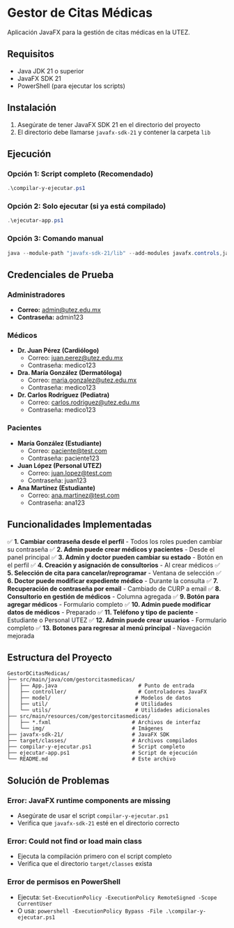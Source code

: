 # Gestor de Citas Médicas

Aplicación JavaFX para la gestión de citas médicas en la UTEZ.

## Requisitos

- Java JDK 21 o superior
- JavaFX SDK 21
- PowerShell (para ejecutar los scripts)

## Instalación

1. Asegúrate de tener JavaFX SDK 21 en el directorio del proyecto
2. El directorio debe llamarse `javafx-sdk-21` y contener la carpeta `lib`

## Ejecución

### Opción 1: Script completo (Recomendado)
```powershell
.\compilar-y-ejecutar.ps1
```

### Opción 2: Solo ejecutar (si ya está compilado)
```powershell
.\ejecutar-app.ps1
```

### Opción 3: Comando manual
```powershell
java --module-path "javafx-sdk-21/lib" --add-modules javafx.controls,javafx.fxml -cp "target/classes;javafx-sdk-21/lib/*" com.gestorcitasmedicas.App
```

## Credenciales de Prueba

### Administradores
- **Correo:** admin@utez.edu.mx
- **Contraseña:** admin123

### Médicos
- **Dr. Juan Pérez (Cardiólogo)**
  - Correo: juan.perez@utez.edu.mx
  - Contraseña: medico123
- **Dra. María González (Dermatóloga)**
  - Correo: maria.gonzalez@utez.edu.mx
  - Contraseña: medico123
- **Dr. Carlos Rodríguez (Pediatra)**
  - Correo: carlos.rodriguez@utez.edu.mx
  - Contraseña: medico123

### Pacientes
- **María González (Estudiante)**
  - Correo: paciente@test.com
  - Contraseña: paciente123
- **Juan López (Personal UTEZ)**
  - Correo: juan.lopez@test.com
  - Contraseña: juan123
- **Ana Martínez (Estudiante)**
  - Correo: ana.martinez@test.com
  - Contraseña: ana123

## Funcionalidades Implementadas

✅ **1. Cambiar contraseña desde el perfil** - Todos los roles pueden cambiar su contraseña
✅ **2. Admin puede crear médicos y pacientes** - Desde el panel principal
✅ **3. Admin y doctor pueden cambiar su estado** - Botón en el perfil
✅ **4. Creación y asignación de consultorios** - Al crear médicos
✅ **5. Selección de cita para cancelar/reprogramar** - Ventana de selección
✅ **6. Doctor puede modificar expediente médico** - Durante la consulta
✅ **7. Recuperación de contraseña por email** - Cambiado de CURP a email
✅ **8. Consultorio en gestión de médicos** - Columna agregada
✅ **9. Botón para agregar médicos** - Formulario completo
✅ **10. Admin puede modificar datos de médicos** - Preparado
✅ **11. Teléfono y tipo de paciente** - Estudiante o Personal UTEZ
✅ **12. Admin puede crear usuarios** - Formulario completo
✅ **13. Botones para regresar al menú principal** - Navegación mejorada

## Estructura del Proyecto

```
GestorDCitasMedicas/
├── src/main/java/com/gestorcitasmedicas/
│   ├── App.java                          # Punto de entrada
│   ├── controller/                       # Controladores JavaFX
│   ├── model/                           # Modelos de datos
│   ├── util/                            # Utilidades
│   └── utils/                           # Utilidades adicionales
├── src/main/resources/com/gestorcitasmedicas/
│   ├── *.fxml                          # Archivos de interfaz
│   └── img/                            # Imágenes
├── javafx-sdk-21/                      # JavaFX SDK
├── target/classes/                     # Archivos compilados
├── compilar-y-ejecutar.ps1             # Script completo
├── ejecutar-app.ps1                    # Script de ejecución
└── README.md                           # Este archivo
```

## Solución de Problemas

### Error: JavaFX runtime components are missing
- Asegúrate de usar el script `compilar-y-ejecutar.ps1`
- Verifica que `javafx-sdk-21` esté en el directorio correcto

### Error: Could not find or load main class
- Ejecuta la compilación primero con el script completo
- Verifica que el directorio `target/classes` exista

### Error de permisos en PowerShell
- Ejecuta: `Set-ExecutionPolicy -ExecutionPolicy RemoteSigned -Scope CurrentUser`
- O usa: `powershell -ExecutionPolicy Bypass -File .\compilar-y-ejecutar.ps1`
